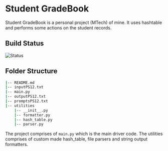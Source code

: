 # Student GradeBook
Student GradeBook is a personal project (MTech) of mine. It uses hashtable and performs some actions on the student records.

## Build Status

![Status](https://github.com/Praneethtkonda/studentGradeBook/workflows/Python%20application/badge.svg)

## Folder Structure
```bash
|-- README.md
|-- inputPS12.txt
|-- main.py
|-- outputPS12.txt
|-- promptsPS12.txt
|-- utilities
    |-- __init__.py
    |-- formatter.py
    |-- hash_table.py
    |-- parser.py
```
The project comprises of ```main.py``` which is the main driver code. The utilities comprises of custom made hash_table, file parsers and string output formatters.
